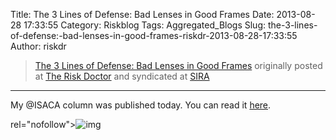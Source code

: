 Title: The 3 Lines of Defense: Bad Lenses in Good Frames
Date: 2013-08-28 17:33:55
Category: Riskblog
Tags: Aggregated_Blogs
Slug: the-3-lines-of-defense:-bad-lenses-in-good-frames-riskdr-2013-08-28-17:33:55
Author: riskdr

>[The 3 Lines of Defense: Bad Lenses in Good Frames](http://riskdr.com/2013/08/28/the-3-lines-of-defense-bad-lenses-in-good-frames/) originally posted at [The Risk Doctor](http://riskdr.com) and syndicated at [SIRA](http://societyinforisk.org)
***
My @ISACA column was published today. You can read it [here](http://www.isaca.org/About-ISACA/-ISACA-Newsletter/Pages/at-ISACA-Volume-18-28-August-2013.aspx?utm_source=informz&utm_medium=email&utm_campaign=informz#3).

rel="nofollow"\>![img](/images/blank.png%20/></a>%20<img%20alt=)


